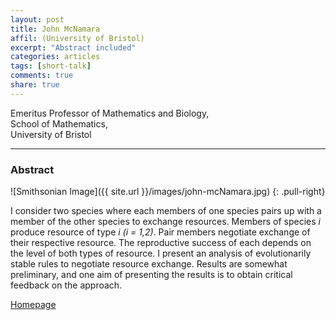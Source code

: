 ```yaml
---
layout: post
title: John McNamara
affil: (University of Bristol)
excerpt: "Abstract included"
categories: articles
tags: [short-talk]
comments: true
share: true
---
```


Emeritus Professor of Mathematics and Biology,  
School of Mathematics,  
University of Bristol  

---

### Abstract

<!-- Lorem ipsum dolor sit amet, test link adipiscing elit. **This is strong**. Nullam dignissim convallis est. Quisque aliquam. -->

![Smithsonian Image]({{ site.url }}/images/john-mcNamara.jpg)
{: .pull-right}

I consider two species where each members of one species pairs up with a member of the other species to exchange resources. Members of species *i* produce resource of type *i (i = 1,2)*. Pair members negotiate exchange of their respective resource. The reproductive success of each depends on the level of both types of resource. I present an analysis of evolutionarily stable rules to negotiate resource exchange. Results are somewhat preliminary, and one aim of presenting the results is to obtain critical feedback on the approach.

<!-- *This is emphasized*. Donec faucibus. Nunc iaculis suscipit dui. 53 = 125. Water is H<sub>2</sub>O. Nam sit amet sem. Aliquam libero nisi, imperdiet at, tincidunt nec, gravida vehicula, nisl. The New York Times <cite>(That’s a citation)</cite>. <u>Underline</u>. Maecenas ornare tortor. Donec sed tellus eget sapien fringilla nonummy. Mauris a ante. Suspendisse quam sem, consequat at, commodo vitae, feugiat in, nunc. Morbi imperdiet augue quis tellus.

HTML and <abbr title="cascading stylesheets">CSS<abbr> are our tools. Mauris a ante. Suspendisse quam sem, consequat at, commodo vitae, feugiat in, nunc. Morbi imperdiet augue quis tellus. Praesent mattis, massa quis luctus fermentum, turpis mi volutpat justo, eu volutpat enim diam eget metus.


## Buttons -->

<div markdown="0"><a href="http://www.maths.bris.ac.uk/~john/" class="btn">Homepage</a></div>
